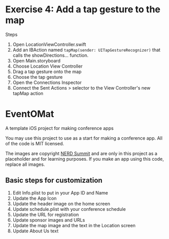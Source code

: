 # Exercise 4: Add a tap gesture to the map

Steps

1. Open LocationViewController.swift
1. Add an IBAction named `tapMap(sender: UITapGestureRecognizer)` that calls the showDirections... function.
1. Open Main.storyboard
1. Choose Location View Controller
1. Drag a tap gesture onto the map
1. Choose the tap gesture
1. Open the Connections Inspector
1. Connect the Sent Actions > selector to the View Controller's new tapMap action

# EventOMat
A template iOS project for making conference apps

You may use this project to use as a start for making a conference app. All of the code is MIT licensed.

The images are copyright [NERD Summit](http://nerdsummit.org) and are only in this project as a placeholder and for learning purposes. 
If you make an app using this code, replace all images.

## Basic steps for customization

1. Edit Info.plist to put in your App ID and Name
1. Update the App Icon
1. Update the header image on the home screen
1. Update schedule.plist with your conference schedule
1. Update the URL for registration
1. Update sponsor images and URLs
1. Update the map image and the text in the Location screen
1. Update About Us text
